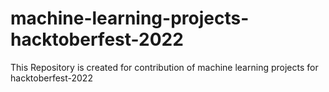 # machine-learning-projects-hacktoberfest-2022
This Repository is created for contribution of machine learning projects for hacktoberfest-2022
